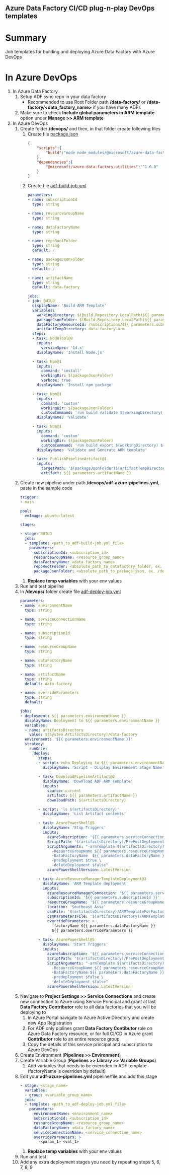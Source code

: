 ## Azure Data Factory CI/CD plug-n-play DevOps templates

# Summary
Job templates for building and deploying Azure Data Factory with Azure DevOps

# In Azure DevOps

1. In Azure Data Factory
    1. Setup ADF sync repo in your data factory
       - Recommended to use Root Folder path **/data-factory/** or **/data-factory/<data_factory_name>** if you have many ADFs
    2. Make sure to check **Include global parameters in ARM template** option under **Manage >> ARM template**
2. In Azure DevOps
    1. Create folder **/devops/** and then, in that folder create following files
        1. Create file [package.json](package.json) 
            ```JSON
            {
                "scripts":{
                    "build":"node node_modules/@microsoft/azure-data-factory-utilities/lib/index"
                },
                "dependencies":{
                    "@microsoft/azure-data-factory-utilities":"^1.0.0"
                }
            } 
            ```
        2. Create file [adf-build-job.yml](adf-build-job.yml)
            ```YAML
            parameters:
            - name: subscriptionId 
              type: string 
            
            - name: resourceGroupName 
              type: string
            
            - name: dataFactoryName 
              type: string
            
            - name: repoRootFolder
              type: string
              default: /
            
            - name: packageJsonFolder
              type: string
              default: /
            
            - name: artifactName
              type: string
              default: data-factory
            
            jobs:
            - job: BUILD
              displayName: 'Build ARM Template'
              variables:
                workingDirectory: $(Build.Repository.LocalPath)${{ parameters.repoRootFolder }}
                packageJsonFolder: $(Build.Repository.LocalPath)${{ parameters.packageJsonFolder }}
                dataFactoryResourceId: /subscriptions/${{ parameters.subscriptionId }}/resourceGroups/${{ parameters.resourceGroupName }}/providers/Microsoft.DataFactory/factories/${{ parameters.dataFactoryName }}
                artifactTempDirectory: data-factory-arm
              steps:
              - task: NodeTool@0
                inputs:
                  versionSpec: '14.x'
                displayName: 'Install Node.js'
            
              - task: Npm@1
                inputs:
                  command: 'install'
                  workingDir: $(packageJsonFolder)
                  verbose: true
                displayName: 'Install npm package'
            
              - task: Npm@1
                inputs:
                  command: 'custom'
                  workingDir: $(packageJsonFolder)
                  customCommand: 'run build validate $(workingDirectory) $(dataFactoryResourceId)'
                displayName: 'Validate'
            
              - task: Npm@1
                inputs:
                  command: 'custom'
                  workingDir: $(packageJsonFolder)
                  customCommand: 'run build export $(workingDirectory) $(dataFactoryResourceId) "$(artifactTempDirectory)"'
                displayName: 'Validate and Generate ARM template'        
            
              - task: PublishPipelineArtifact@1
                inputs:
                  targetPath: '$(packageJsonFolder)$(artifactTempDirectory)'
                  artifact: ${{ parameters.artifactName }}
            ```
    2. Create new pipeline under path **/devops/adf-azure-pipelines.yml**, paste in the sample code
        ```YAML
        trigger:
        - main
        
        pool:
          vmImage: ubuntu-latest
        
        stages:
        
        - stage: BUILD
          jobs:
          - template: <path_to_adf-build-job.yml_file>
            parameters:
              subscriptionId: <subscription_id>
              resourceGroupName: <resource_group_name>
              dataFactoryName: <data_factory_name>
              repoRootFolder: <absolute_path_to_datafactory_folder, ex. /data-factory/>
              packageJsonFolder: <absolute_path_to_package_json, ex. /devops/)
        ```
        1. **Replace temp variables** with your env values
    3. Run and test pipeline
    4. In **/devops/** folder create file [adf-deploy-job.yml](adf-deploy-job.yml)
        ```YAML
        parameters:
        - name: environmentName 
          type: string 
        
        - name: serviceConnectionName 
          type: string 
        
        - name: subscriptionId 
          type: string 
        
        - name: resourceGroupName 
          type: string 
        
        - name: dataFactoryName 
          type: string 
        
        - name: artifactName
          type: string
          default: data-factory
        
        - name: overrideParameters
          type: string
          default: 
        
        jobs:
        - deployment: ${{ parameters.environmentName }}
          displayName: Deployment to ${{ parameters.environmentName }}
          variables:
          - name: artifactsDirectory
            value: $(System.ArtifactsDirectory)/data-factory
          environment: '${{ parameters.environmentName }}'
          strategy:
            runOnce:
              deploy:
                steps:
                - script: echo Deploying to ${{ parameters.environmentName }}
                  displayName: 'Script - Display Environment Stage Name'
                  
                - task: DownloadPipelineArtifact@2
                  displayName: 'Download ADF ARM Template'
                  inputs:
                    source: current
                    artifact: ${{ parameters.artifactName }}
                    downloadPath: $(artifactsDirectory)
        
                - script: 'ls $(artifactsDirectory)'
                  displayName: 'List Artifact contents'
        
                - task: AzurePowerShell@5
                  displayName: 'Stop Triggers'
                  inputs:
                    azureSubscription: '${{ parameters.serviceConnectionName }}'
                    ScriptPath: '$(artifactsDirectory)/PrePostDeploymentScript.ps1'
                    ScriptArguments: "-armTemplate $(artifactsDirectory)/ARMTemplateForFactory.json \
                      -ResourceGroupName ${{ parameters.resourceGroupName }} \
                      -DataFactoryName  ${{ parameters.dataFactoryName }} \
                      -predeployment $true \
                      -deleteDeployment $false"
                    azurePowerShellVersion: LatestVersion
        
                - task: AzureResourceManagerTemplateDeployment@3
                  displayName: 'ARM Template deployment'
                  inputs:
                    azureResourceManagerConnection: '${{ parameters.serviceConnectionName }}'
                    subscriptionId: '${{ parameters.subscriptionId }}'
                    resourceGroupName: '${{ parameters.resourceGroupName }}'
                    location: 'Southeast Asia'
                    csmFile: '$(artifactsDirectory)/ARMTemplateForFactory.json'
                    csmParametersFile: '$(artifactsDirectory)/ARMTemplateParametersForFactory.json'
                    overrideParameters: >
                      -factoryName ${{ parameters.dataFactoryName }}
                      ${{ parameters.overrideParameters }}
                            
                - task: AzurePowerShell@5
                  displayName: 'Start Triggers'
                  inputs:
                    azureSubscription: '${{ parameters.serviceConnectionName }}'
                    ScriptPath: '$(artifactsDirectory)/PrePostDeploymentScript.ps1'
                    ScriptArguments: "-armTemplate $(artifactsDirectory)/ARMTemplateForFactory.json \
                      -ResourceGroupName ${{ parameters.resourceGroupName }} \
                      -DataFactoryName ${{ parameters.dataFactoryName }} \
                      -predeployment $false \
                      -deleteDeployment $false"
                    azurePowerShellVersion: LatestVersion
        ```
    5. Navigate to **Project Settings >> Service Connections** and create new connection to Azure using Service Principal and grant at last **Data Factory Contributor** role to all data factories that you will be deploying to
        1. In Azure Portal navigate to Azure Active Directory and create new App Registration
        2. For ADF only piplines grant **Data Factory Contibutor** role on Azure Data Factory resource, or for full CI/CD in Azure grant **Contributor** role to an entire resource group
        2. Copy the details of this service principal and subscription to Azure DevOps
    6. Create Environment (**Pipelines >> Environment**)
    7. Create Variable Group (**Pipelines >> Library >> Variable Groups**)
        1. Add variables that needs to be overriden in ADF template (factoryName is overriden by default)
    8. Edit your **adf-azure-pipelines.yml** pipeline/file and add this stage
        ```YAML
        - stage: <stage_name>
          variables:
          - group: <variable_group_name>
          jobs:
          - template: <path_to_adf-deploy-job.yml_file>
            parameters:
              environmentName: <environment_name>
              subscriptionId: <subscription_id>
              resourceGroupName: <resource_group_name>
              dataFactoryName: <data_factory_name>
              serviceConnectionName: <service_connection_name>
              overrideParameters: >
                -<param_1> <val_1>
        ```
        1. **Replace temp variables** with your env values
    9. Run and test
    10. Add any extra deployment stages you need by repeating steps 5, 6, 7, 8, 9